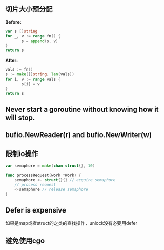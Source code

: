 
## 切片大小预分配

**Before:**
```go
var s []string
for _, v := range fn() {
       s = append(s, v)
}
return s
```

**After:**
```go
vals := fn()
s := make([]string, len(vals))
for i, v := range vals {
       s[i] = v           
}
return s
```



##  Never start a goroutine without knowing how it will stop.


## bufio.NewReader(r) and bufio.NewWriter(w) 

## 限制io操作
```go
var semaphore = make(chan struct{}, 10)

func processRequest(work *Work) {
    semaphore <- struct{}{} // acquire semaphore
    // process request
    <-semaphore // release semaphore
}
```

## Defer is expensive
如果是map或者struct的之类的查找操作，unlock没有必要用defer

## 避免使用cgo